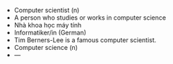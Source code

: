 - Computer scientist (n)
- A person who studies or works in computer science
- Nhà khoa học máy tính
- Informatiker/in (German)
- Tim Berners-Lee is a famous computer scientist.
- Computer science (n)
- —